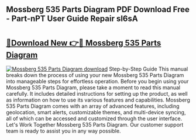 ## Mossberg 535 Parts Diagram PDF Download Free - Part-nPT User Guide Repair sI6sA

# <h2><a href="http://dfqsa1s.blite.top/?on=Mossberg+535+Parts+Diagram">🔗Download New 👉🔴 Mossberg 535 Parts Diagram</a></h2>

[![Mossberg 535 Parts Diagram download](https://i.imgur.com/lujVjoI.png)](http://dfqsa1s.blite.top/?on=Mossberg+535+Parts+Diagram)
Step-by-Step Guide This manual breaks down the process of using your new Mossberg 535 Parts Diagram into manageable steps for effortless operation. Before you begin using your Mossberg 535 Parts Diagram, please take a moment to read this manual carefully. It includes detailed instructions for setting up the product, as well as information on how to use its various features and capabilities. Mossberg 535 Parts Diagram comes with an array of advanced features, including geolocation, smart alerts, customizable themes, and multi-device syncing, all of which can be accessed and customized through the user interface. Let's Work Together Mossberg 535 Parts Diagram. Our customer support team is ready to assist you in any way possible.
